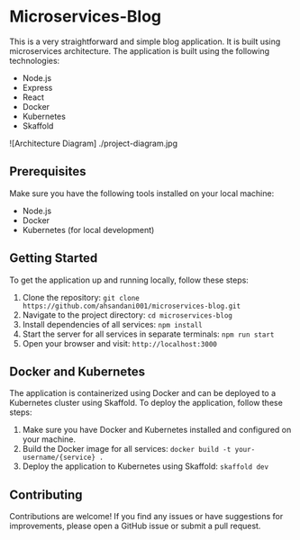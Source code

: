 # Microservices-Blog

This is a very straightforward and simple blog application. It is built using microservices architecture. The application is built using the following technologies:

- Node.js
- Express
- React
- Docker
- Kubernetes
- Skaffold

![Architecture Diagram] ./project-diagram.jpg

## Prerequisites

Make sure you have the following tools installed on your local machine:

- Node.js
- Docker
- Kubernetes (for local development)

## Getting Started

To get the application up and running locally, follow these steps:

1. Clone the repository: `git clone https://github.com/ahsandani001/microservices-blog.git`
2. Navigate to the project directory: `cd microservices-blog`
3. Install dependencies of all services: `npm install`
4. Start the server for all services in separate terminals: `npm run start`
5. Open your browser and visit: `http://localhost:3000`

## Docker and Kubernetes

The application is containerized using Docker and can be deployed to a Kubernetes cluster using Skaffold. To deploy the application, follow these steps:

1. Make sure you have Docker and Kubernetes installed and configured on your machine.
2. Build the Docker image for all services: `docker build -t your-username/{service} .`
3. Deploy the application to Kubernetes using Skaffold: `skaffold dev`

## Contributing

Contributions are welcome! If you find any issues or have suggestions for improvements, please open a GitHub issue or submit a pull request.